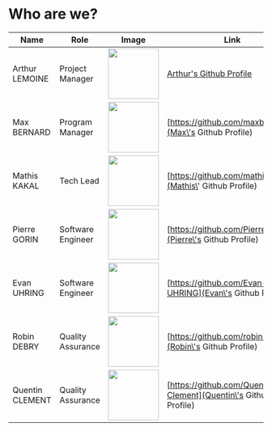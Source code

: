 # Who are we?

| Name            | Role              | Image | Link                               |
|-----------------|-------------------|-------|------------------------------------|
| Arthur LEMOINE  | Project Manager   | <img src="https://avatars.githubusercontent.com/u/91249827?v=4" width="100px">      | [Arthur\'s Github Profile](https://github.com/arthur-lemo1ne) | 
| Max BERNARD     | Program Manager   | <img src="https://avatars.githubusercontent.com/u/80251657?v=4 " width="100px"> | [https://github.com/maxbernard3](Max\'s Github Profile) |
| Mathis KAKAL    | Tech Lead         | <img src="https://avatars.githubusercontent.com/u/114522530?v=4" width="100px"> | [https://github.com/mathiskakal](Mathis\' Github Profile) |
| Pierre GORIN    | Software Engineer | <img src="https://avatars.githubusercontent.com/u/91249863?v=4" width="100px"> | [https://github.com/Pierre2103](Pierre\'s Github Profile) |
| Evan UHRING     | Software Engineer | <img src="https://avatars.githubusercontent.com/u/146000775?v=4" width="100px"> | [https://github.com/Evan-UHRING](Evan\'s Github Profile) |
| Robin DEBRY     | Quality Assurance | <img src="https://avatars.githubusercontent.com/u/91249812?v=4" width="100px"> | [https://github.com/robin-debry](Robin\'s Github Profile) |
| Quentin CLEMENT | Quality Assurance | <img src="https://avatars.githubusercontent.com/u/91249878?v=4" width="100px"> | [https://github.com/Quentin-Clement](Quentin\'s Github Profile) |

